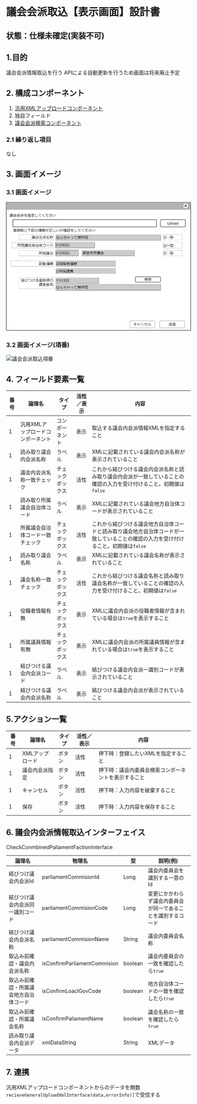 ﻿# 議会会派取込【表示画面】設計書

## 状態：仕様未確定(実装不可)

## 1.目的

議会会派情報取込を行う
APIによる自動更新を行うため画面は将来廃止予定

## 2. 構成コンポーネント

1. [汎用XMLアップロードコンポーネント](../../common/front/general_xml_upload/general_xml_upload.md)
2. 独自フィールド
3. [議会会派検索コンポーネント](./#)

### 2.1 繰り返し項目

なし

## 3. 画面イメージ

### 3.1 画面イメージ

![議会会派取込](image/議会会派取込.drawio.png)

### 3.2 画面イメージ(項番)

![議会会派取込項番](image/議会会派取込項番.drawio.png)

## 4. フィールド要素一覧

| 番号 |              論理名               |      タイプ      | 活性／表示 |                                                                内容                                                                 |
| ---- | --------------------------------- | ---------------- | ---------- | ----------------------------------------------------------------------------------------------------------------------------------- |
| 1    | 汎用XMLアップロードコンポーネント | コンポーネント   | 表示       | 取込する議会内会派情報XMLを指定すること                                                                                             |
| 1    | 読み取り議会内会派名称            | ラベル           | 表示       | XMLに記載されている議会内会派名称が表示されていること                                                                               |
| 1    | 議会内会派名称一致チェック        | チェックボックス | 活性       | これから結びつける議会内会派名称と読み取り議会内会派が一致していることの確認の入力を受け付けること。初期値は`false`                 |
| 1    | 読み取り所属議会自治体コード      | ラベル           | 表示       | XMLに記載されている議会地方自治体コードが表示されていること                                                                         |
| 1    | 所属議会自治体コード一致チェック  | チェックボックス | 活性       | これから結びつける議会地方自治体コードと読み取り議会地方自治体コードが一致していることの確認の入力を受け付けること。初期値は`false` |
| 1    | 読み取り議会名称                  | ラベル           | 表示       | XMLに記載されている議会名称が表示されていること                                                                                     |
| 1    | 議会名称一致チェック              | チェックボックス | 活性       | これから結びつける議会名称と読み取り議会名称が一致していることの確認の入力を受け付けること。初期値は`false`                         |
| 1    | 役職者情報有無                    | チェックボックス | 表示       | XMLに議会内会派の役職者情報が含まれている場合は`true`を表示すること                                                                 |
| 1    | 所属議員情報有無                  | チェックボックス | 表示       | XMLに議会内会派の所属議員情報が含まれている場合は`true`を表示すること                                                               |
| 1    | 結びつける議会内会派コード        | ラベル           | 表示       | 結びつける議会内会派一識別コードが表示されていること                                                                                |
| 1    | 結びつける議会内会派名称          | ラベル           | 表示       | 結びつける議会内会派が表示されていること                                                                                            |

## 5.アクション一覧

| 番号 |     論理名      | タイプ | 活性／表示 |                         内容                         |
| ---- | --------------- | ------ | ---------- | ---------------------------------------------------- |
| 1    | XMLアップロード | ボタン | 活性       | 押下時：登録したいXMLを指定すること                  |
| 1    | 議会内会派指定  | ボタン | 活性       | 押下時：議会内委員会検索コンポーネントを表示すること |
| 1    | キャンセル      | ボタン | 活性       | 押下時：入力内容を破棄すること                       |
| 1    | 保存            | ボタン | 活性       | 押下時：入力内容を保存すること                       |

## 6. 議会内会派情報取込インターフェイス

CheckConmbinedPaliamentFactionInterface

|                 論理名                 |            物理名            |   型    |                           説明(例)                           |
| -------------------------------------- | ---------------------------- | ------- | ------------------------------------------------------------ |
| 結びつけ議会内会派Id                   | parliamentCommisionId        | Long    | 議会内委員会を識別する一意のId                               |
| 結びつけ議会内会派同一識別コード       | parliamentCommisionCode      | Long    | 変更にかかわらず議会内委員会が同一であることを識別するコード |
| 結びつけ議会内会派名称                 | parliamentCommisionName      | String  | 議会内委員会名称                                             |
| 取込み前確認・議会内会派名称           | isConfirmParliamentCommision | boolean | 議会内委員会の一致を確認したら`true`                         |
| 取込み前確認・所属議会地方自治体コード | isConfirmLoaclGovCode        | boolean | 地方自治体コードの一致を確認したら`true`                     |
| 取込み前確認・所属議会名称             | isConfirmPaliamentName       | boolean | 議会名称の一致を確認したら`true`                             |
| 読み取り議会内会派データ               | xmlDataString                | String  | XMLデータ                                                    |

## 7. 連携

汎用XMLアップロードコンポーネントからのデータを関数`recieveGeneralUploadXmlInterface(data,errorInfo)]`で受信する
